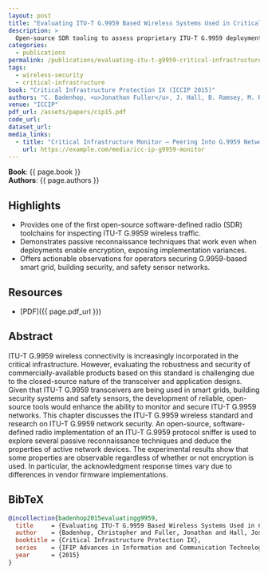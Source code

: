 ```yaml
---
layout: post
title: "Evaluating ITU-T G.9959 Based Wireless Systems Used in Critical Infrastructure Assets"
description: >
  Open-source SDR tooling to assess proprietary ITU-T G.9959 deployments within smart grids, building security, and safety sensors.
categories:
  - publications
permalink: /publications/evaluating-itu-t-g9959-critical-infrastructure/
tags:
  - wireless-security
  - critical-infrastructure
book: "Critical Infrastructure Protection IX (ICCIP 2015)"
authors: "C. Badenhop, <u>Jonathan Fuller</u>, J. Hall, B. Ramsey, M. Rice"
venue: "ICCIP"
pdf_url: /assets/papers/cip15.pdf
code_url: 
dataset_url: 
media_links:
  - title: "Critical Infrastructure Monitor — Peering Into G.9959 Networks"
    url: https://example.com/media/icc-ip-g9959-monitor
---
```


**Book**: {{ page.book }}  
**Authors**: {{ page.authors }}

## Highlights

- Provides one of the first open-source software-defined radio (SDR) toolchains for inspecting ITU-T G.9959 wireless traffic.
- Demonstrates passive reconnaissance techniques that work even when deployments enable encryption, exposing implementation variances.
- Offers actionable observations for operators securing G.9959-based smart grid, building security, and safety sensor networks.

## Resources

- [PDF]({{ page.pdf_url }})  


## Abstract

ITU-T G.9959 wireless connectivity is increasingly incorporated in the critical infrastructure. However, evaluating the robustness and security of commercially-available products based on this standard is challenging due to the closed-source nature of the transceiver and application designs. Given that ITU-T G.9959 transceivers are being used in smart grids, building security systems and safety sensors, the development of reliable, open-source tools would enhance the ability to monitor and secure ITU-T G.9959 networks. This chapter discusses the ITU-T G.9959 wireless standard and research on ITU-T G.9959 network security. An open-source, software-defined radio implementation of an ITU-T G.9959 protocol sniffer is used to explore several passive reconnaissance techniques and deduce the properties of active network devices. The experimental results show that some properties are observable regardless of whether or not encryption is used. In particular, the acknowledgment response times vary due to differences in vendor firmware implementations.


## BibTeX

```bibtex
@incollection{badenhop2015evaluatingg9959,
  title     = {Evaluating ITU-T G.9959 Based Wireless Systems Used in Critical Infrastructure Assets},
  author    = {Badenhop, Christopher and Fuller, Jonathan and Hall, Joseph and Ramsey, Benjamin and Rice, Mason},
  booktitle = {Critical Infrastructure Protection IX},
  series    = {IFIP Advances in Information and Communication Technology},
  year      = {2015}
}
```
